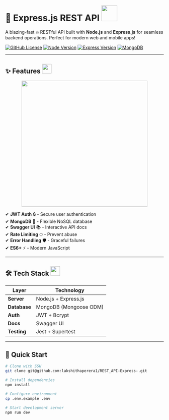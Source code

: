 # 🚀 Express.js REST API <img src="https://media.giphy.com/media/3o7TKsrfld1j3Umlu8/giphy.gif" width="50">

A blazing-fast 🔥 RESTful API built with **Node.js** and **Express.js** for seamless backend operations. Perfect for modern web and mobile apps!

[![GitHub License](https://img.shields.io/badge/license-MIT-blue?style=for-the-badge&logo=github)](LICENSE)
[![Node Version](https://img.shields.io/badge/node-%3E%3D18-brightgreen?style=for-the-badge&logo=node.js)](https://nodejs.org)
[![Express Version](https://img.shields.io/badge/express-4.x-000000?style=for-the-badge&logo=express)](https://expressjs.com)
[![MongoDB](https://img.shields.io/badge/MongoDB-47A248?style=for-the-badge&logo=mongodb&logoColor=white)](https://mongodb.com)

---

## ✨ Features <img src="https://media.giphy.com/media/12oufCB0MyZ1Go/giphy.gif" width="30">

<div align="center">
  <img src="https://media.giphy.com/media/ZVik7pBtu9dNS/giphy.gif" width="400">
</div>

✔ **JWT Auth** 🔒 - Secure user authentication  
✔ **MongoDB** 🍃 - Flexible NoSQL database  
✔ **Swagger UI** 📚 - Interactive API docs  
✔ **Rate Limiting** ⏱ - Prevent abuse  
✔ **Error Handling** 🛡 - Graceful failures  
✔ **ES6+** ⚡ - Modern JavaScript  

---


## 🛠 Tech Stack <img src="https://media.giphy.com/media/XAxylRMCdpbEWUAvr8/giphy.gif" width="30">

| Layer        | Technology                          |
|--------------|-------------------------------------|
| **Server**   | Node.js + Express.js                |
| **Database** | MongoDB (Mongoose ODM)              |
| **Auth**     | JWT + Bcrypt                        |
| **Docs**     | Swagger UI                          |
| **Testing**  | Jest + Supertest                    |

---

## 🚀 Quick Start

```bash
# Clone with SSH
git clone git@github.com:lakshithaperera1/REST_API-Express-.git

# Install dependencies
npm install

# Configure environment
cp .env.example .env

# Start development server
npm run dev
